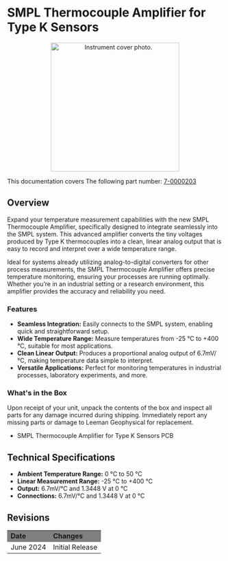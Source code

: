# SMPL Thermocouple Amplifier for Type K Sensors
  <div style="text-align: center;">
    <img src="../product.png" alt="Instrument cover photo." style="height:300px;">
  </div>

This documentation covers The following part number: <a href="https://leemangeophysical.com/product/smpl-thermocouple-amplifier-for-type-k-sensors/" target="_blank" rel="noopener noreferrer">7-0000203</a>

## Overview
Expand your temperature measurement capabilities with the new SMPL Thermocouple
Amplifier, specifically designed to integrate seamlessly into the SMPL system.
This advanced amplifier converts the tiny voltages produced by Type K
thermocouples into a clean, linear analog output that is easy to record and
interpret over a wide temperature range.

Ideal for systems already utilizing analog-to-digital converters for other
process measurements, the SMPL Thermocouple Amplifier offers precise temperature
monitoring, ensuring your processes are running optimally. Whether you’re in an
industrial setting or a research environment, this amplifier provides the
accuracy and reliability you need.

### Features
<ul>
  <li><b>Seamless Integration:</b> Easily connects to the SMPL system, enabling quick and straightforward setup.</li>
  <li><b>Wide Temperature Range:</b> Measure temperatures from -25 °C to +400 °C, suitable for most applications.</li>
  <li><b>Clean Linear Output:</b> Produces a proportional analog output of 6.7mV/°C, making temperature data simple to interpret.</li>
  <li><b>Versatile Applications:</b> Perfect for monitoring temperatures in industrial processes, laboratory experiments, and more.</li>
</ul>

### What's in the Box
Upon receipt of your unit, unpack the contents of the box and inspect all parts
for any damage incurred during shipping. Immediately report any missing parts or
damage to Leeman Geophysical for replacement.  

<ul>
  <li>SMPL Thermocouple Amplifier for Type K Sensors PCB</li>
</ul>

## Technical Specifications
<ul>
  <li><b>Ambient Temperature Range:</b> 0 °C to 50 °C</li>
  <li><b>Linear Measurement Range:</b> -25 °C to +400 °C</li>
  <li><b>Output:</b> 6.7mV/°C and 1.3448 V at 0 °C</li>
  <li><b>Connections:</b> 6.7mV/°C and 1.3448 V at 0 °C</li>
</ul>

## Revisions
<table>
  <tr bgcolor="gray">
    <td><b>Date</b></td>
    <td><b>Changes</b></td>
  </tr>

  <tr>
    <td>June 2024</td>
    <td>Initial Release</td>
  </tr>
</table>

